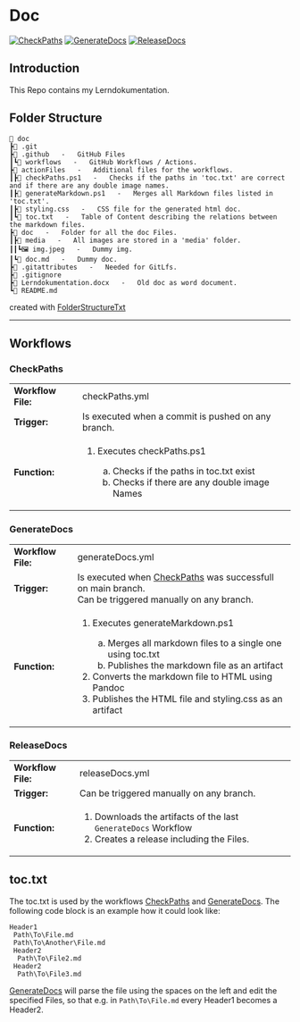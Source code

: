 # Doc

[![CheckPaths](https://github.com/nico4mcs/doc/actions/workflows/checkPaths.yml/badge.svg?branch=main)](https://github.com/nico4mcs/doc/actions/workflows/checkPaths.yml)
[![GenerateDocs](https://github.com/nico4mcs/doc/actions/workflows/generateDocs.yml/badge.svg?branch=main)](https://github.com/nico4mcs/doc/actions/workflows/generateDocs.yml)
[![ReleaseDocs](https://github.com/nico4mcs/doc/actions/workflows/releaseDocs.yml/badge.svg?branch=main)](https://github.com/nico4mcs/doc/actions/workflows/releaseDocs.yml)

## Introduction

This Repo contains my Lerndokumentation.

## Folder Structure

```-
📁 doc
┣📁 .git
┣📁 .github   -   GitHub Files
┃┗📁 workflows   -   GitHub Workflows / Actions.
┣📁 actionFiles   -   Additional files for the workflows.
┃┣📄 checkPaths.ps1   -   Checks if the paths in 'toc.txt' are correct and if there are any double image names.
┃┣📄 generateMarkdown.ps1   -   Merges all Markdown files listed in 'toc.txt'.
┃┣📄 styling.css   -   CSS file for the generated html doc.
┃┗📄 toc.txt   -   Table of Content describing the relations between the markdown files.
┣📁 doc   -   Folder for all the doc Files.
┃┣📁 media   -   All images are stored in a 'media' folder.
┃┃┗🖼️ img.jpeg   -   Dummy img.
┃┗📄 doc.md   -   Dummy doc.
┣📄 .gitattributes   -   Needed for GitLfs.
┣📄 .gitignore
┣📄 Lerndokumentation.docx   -   Old doc as word document.
┗📄 README.md
```

created with [FolderStructureTxt](https://github.com/nico4mcs/FolderStructureTxt)

---

## Workflows

### CheckPaths

|                    |                                                                                                                                                                                          |
| ------------------ | ---------------------------------------------------------------------------------------------------------------------------------------------------------------------------------------- |
| **Workflow File:** | checkPaths.yml                                                                                                                                                                           |
| **Trigger:**       | Is executed when a commit is pushed on any branch.                                                                                                                                       |
| **Function:**      | <ol><li>Executes checkPaths.ps1</li><ol style="list-style-type: lower-alpha;"><li>Checks if the paths in toc.txt exist</li><li>Checks if there are any double image Names</li></ol></ol> |

### GenerateDocs

|                    |                                                                                                                                                                                                                                                                                                                                          |
| ------------------ | ---------------------------------------------------------------------------------------------------------------------------------------------------------------------------------------------------------------------------------------------------------------------------------------------------------------------------------------- |
| **Workflow File:** | generateDocs.yml                                                                                                                                                                                                                                                                                                                         |
| **Trigger:**       | Is executed when [CheckPaths](#checkpaths) was successfull on main branch.<br>Can be triggered manually on any branch.                                                                                                                                                                                                                   |
| **Function:**      | <ol><li>Executes generateMarkdown.ps1</li><ol style="list-style-type: lower-alpha;"><li>Merges all markdown files to a single one using toc.txt</li><li>Publishes the markdown file as an artifact</li></ol><li>Converts the markdown file to HTML using Pandoc</li><li>Publishes the HTML file and styling.css as an artifact</li></ol> |

### ReleaseDocs

|                    |                                                                                                                                                                                          |
| ------------------ | ---------------------------------------------------------------------------------------------------------------------------------------------------------------------------------------- |
| **Workflow File:** | releaseDocs.yml                                                                                                                                                                           |
| **Trigger:**       | Can be triggered manually on any branch.                                                                                                                                       |
| **Function:**      | <ol><li>Downloads the artifacts of the last `GenerateDocs` Workflow</li><li>Creates a release including the Files.</li></ol> |

## toc.txt

The toc.txt is used by the workflows [CheckPaths](#checkpaths) and [GenerateDocs](#generatedocs). The following code block is an example how it could look like:

```-
Header1
 Path\To\File.md
 Path\To\Another\File.md
 Header2
  Path\To\File2.md
 Header2
  Path\To\File3.md
```

[GenerateDocs](#generatedocs) will parse the file using the spaces on the left and edit the specified Files, so that e.g. in `Path\To\File.md` every Header1 becomes a Header2.
